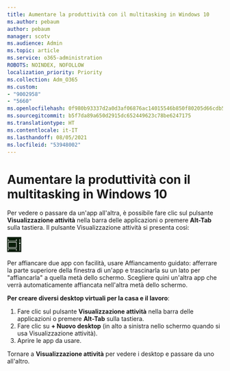 ```yaml
---
title: Aumentare la produttività con il multitasking in Windows 10
ms.author: pebaum
author: pebaum
manager: scotv
ms.audience: Admin
ms.topic: article
ms.service: o365-administration
ROBOTS: NOINDEX, NOFOLLOW
localization_priority: Priority
ms.collection: Adm_O365
ms.custom:
- "9002958"
- "5660"
ms.openlocfilehash: 0f980b93337d2a0d3af06876ac14015546b850f80205d66cdb5c4a6fce162c2e
ms.sourcegitcommit: b5f7da89a650d2915dc652449623c78be6247175
ms.translationtype: HT
ms.contentlocale: it-IT
ms.lasthandoff: 08/05/2021
ms.locfileid: "53948002"
---
```

# <a name="do-more-with-multitasking-in-windows-10"></a>Aumentare la produttività con il multitasking in Windows 10

Per vedere o passare da un'app all'altra, è possibile fare clic sul pulsante **Visualizzazione attività** nella barra delle applicazioni o premere **Alt-Tab** sulla tastiera. Il pulsante Visualizzazione attività si presenta così:

![Pulsante Visualizzazione attività](media/task-view.png)

Per affiancare due app con facilità, usare Affiancamento guidato: afferrare la parte superiore della finestra di un'app e trascinarla su un lato per "affiancarla" a quella metà dello schermo. Scegliere quini un'altra app che verrà automaticamente affiancata nell'altra metà dello schermo.

**Per creare diversi desktop virtuali per la casa e il lavoro**:

1. Fare clic sul pulsante **Visualizzazione attività** nella barra delle applicazioni o premere **Alt-Tab** sulla tastiera.
2. Fare clic su **+ Nuovo desktop** (in alto a sinistra nello schermo quando si usa Visualizzazione attività).
3. Aprire le app da usare. 

Tornare a **Visualizzazione attività** per vedere i desktop e passare da uno all'altro.
